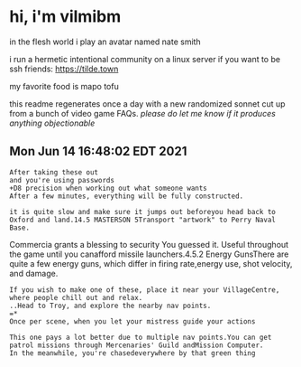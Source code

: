 # hi, i'm vilmibm

in the flesh world i play an avatar named nate smith

i run a hermetic intentional community on a linux server if you want to be ssh friends: https://tilde.town

my favorite food is mapo tofu

this readme regenerates once a day with a new randomized sonnet cut up from a bunch of video game FAQs.
_please do let me know if it produces anything objectionable_

## Mon Jun 14 16:48:02 EDT 2021

    After taking these out
    and you're using passwords
    +D8 precision when working out what someone wants
    After a few minutes, everything will be fully constructed.
    
    it is quite slow and make sure it jumps out beforeyou head back to Oxford and land.14.5 MASTERSON 5Transport "artwork" to Perry Naval Base.
     Commercia grants a blessing to security
    You guessed it.
    Useful throughout the game until you canafford missile launchers.4.5.2 Energy GunsThere are quite a few energy guns, which differ in firing rate,energy use, shot velocity, and damage.
    
    If you wish to make one of these, place it near your VillageCentre, where people chill out and relax.
    ..Head to Troy, and explore the nearby nav points.
    =*
    Once per scene, when you let your mistress guide your actions
    
    This one pays a lot better due to multiple nav points.You can get patrol missions through Mercenaries' Guild andMission Computer.
    In the meanwhile, you're chasedeverywhere by that green thing
